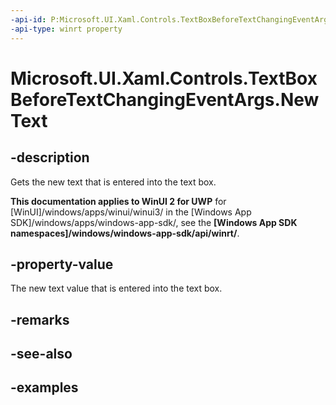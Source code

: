 ```yaml
---
-api-id: P:Microsoft.UI.Xaml.Controls.TextBoxBeforeTextChangingEventArgs.NewText
-api-type: winrt property
---
```


<!-- Property syntax.
public string NewText { get; }
-->

# Microsoft.UI.Xaml.Controls.TextBoxBeforeTextChangingEventArgs.NewText

## -description

Gets the new text that is entered into the text box.

**This documentation applies to WinUI 2 for UWP** for [WinUI]/windows/apps/winui/winui3/ in the [Windows App SDK]/windows/apps/windows-app-sdk/, see the **[Windows App SDK namespaces]/windows/windows-app-sdk/api/winrt/**.

## -property-value

The new text value that is entered into the text box.

## -remarks

## -see-also

## -examples

